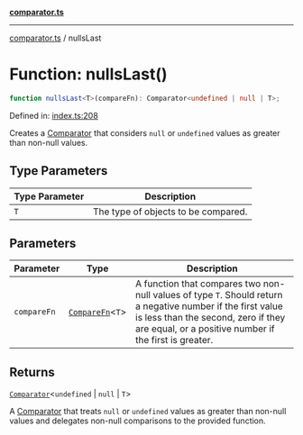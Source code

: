 [**comparator.ts**](../index.md)

---

[comparator.ts](../index.md) / nullsLast

# Function: nullsLast()

```ts
function nullsLast<T>(compareFn): Comparator<undefined | null | T>;
```

Defined in: [index.ts:208](https://github.com/simonkberg/comparator.ts/blob/main/index.ts#L208)

Creates a [Comparator](../interfaces/Comparator.md) that considers `null` or `undefined` values as greater than non-null values.

## Type Parameters

| Type Parameter | Description                         |
| -------------- | ----------------------------------- |
| `T`            | The type of objects to be compared. |

## Parameters

| Parameter   | Type                                               | Description                                                                                                                                                                                                 |
| ----------- | -------------------------------------------------- | ----------------------------------------------------------------------------------------------------------------------------------------------------------------------------------------------------------- |
| `compareFn` | [`CompareFn`](../type-aliases/CompareFn.md)\<`T`\> | A function that compares two non-null values of type `T`. Should return a negative number if the first value is less than the second, zero if they are equal, or a positive number if the first is greater. |

## Returns

[`Comparator`](../interfaces/Comparator.md)\<`undefined` \| `null` \| `T`\>

A [Comparator](../interfaces/Comparator.md) that treats `null` or `undefined` values as greater than non-null values
and delegates non-null comparisons to the provided function.
